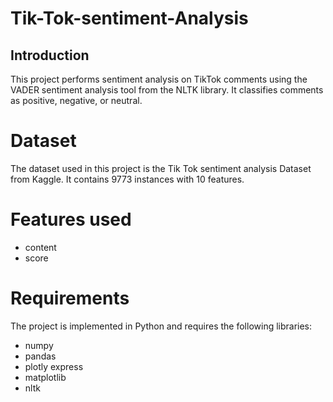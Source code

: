 # Tik-Tok-sentiment-Analysis

## Introduction
This project performs sentiment analysis on TikTok comments using the VADER sentiment analysis tool from the NLTK library. It classifies comments as positive, negative, or neutral.
# Dataset
The dataset used in this project is the Tik Tok sentiment analysis Dataset from Kaggle. It contains 9773 instances with 10 features.

# Features used
* content    
* score

# Requirements
The project is implemented in Python and requires the following libraries:

* numpy
* pandas
* plotly express
* matplotlib
* nltk

  




